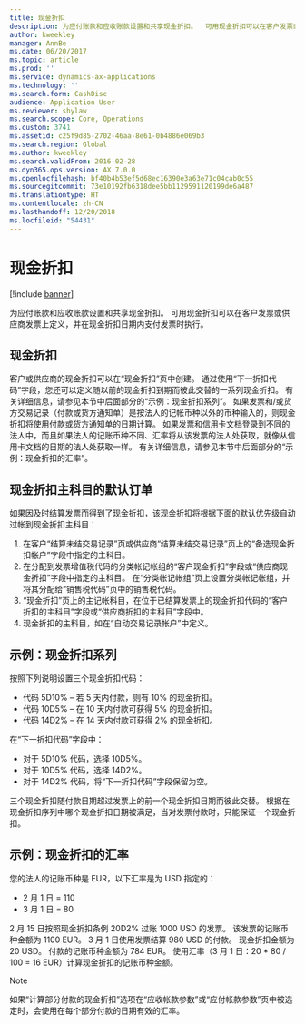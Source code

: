 ```yaml
---
title: 现金折扣
description: 为应付账款和应收账款设置和共享现金折扣。  可用现金折扣可以在客户发票或供应商发票上定义，并在现金折扣日期内支付发票时执行。
author: kweekley
manager: AnnBe
ms.date: 06/20/2017
ms.topic: article
ms.prod: ''
ms.service: dynamics-ax-applications
ms.technology: ''
ms.search.form: CashDisc
audience: Application User
ms.reviewer: shylaw
ms.search.scope: Core, Operations
ms.custom: 3741
ms.assetid: c25f9d85-2702-46aa-8e61-0b4886e069b3
ms.search.region: Global
ms.author: kweekley
ms.search.validFrom: 2016-02-28
ms.dyn365.ops.version: AX 7.0.0
ms.openlocfilehash: bf40b4b53ef5d68ec16390e3a63e71c04cab0c55
ms.sourcegitcommit: 73e10192fb6318dee5bb1129591120199de6a487
ms.translationtype: HT
ms.contentlocale: zh-CN
ms.lasthandoff: 12/20/2018
ms.locfileid: "54431"
---
```

# <a name="cash-discounts"></a>现金折扣

[!include [banner](../includes/banner.md)]

为应付账款和应收账款设置和共享现金折扣。  可用现金折扣可以在客户发票或供应商发票上定义，并在现金折扣日期内支付发票时执行。 

## <a name="cash-discounts"></a>现金折扣

客户或供应商的现金折扣可以在“现金折扣”页中创建。 通过使用“下一折扣代码”字段，您还可以定义随以前的现金折扣到期而彼此交替的一系列现金折扣。 有关详细信息，请参见本节中后面部分的“示例：现金折扣系列”。 如果发票和/或货方交易记录（付款或货方通知单）是按法人的记帐币种以外的币种输入的，则现金折扣将使用付款或货方通知单的日期计算。 如果发票和信用卡文档登录到不同的法人中，而且如果法人的记账币种不同、汇率将从该发票的法人处获取，就像从信用卡文档的日期的法人处获取一样。 有关详细信息，请参见本节中后面部分的“示例：现金折扣的汇率”。

## <a name="defaulting-order-of-cash-discount-main-account"></a>现金折扣主科目的默认订单

如果因及时结算发票而得到了现金折扣，该现金折扣将根据下面的默认优先级自动过帐到现金折扣主科目：
1.  在客户“结算未结交易记录”页或供应商“结算未结交易记录”页上的“备选现金折扣帐户”字段中指定的主科目。
2.  在分配到发票增值税代码的分类帐记帐组的“客户现金折扣”字段或“供应商现金折扣”字段中指定的主科目。 在“分类帐记帐组”页上设置分类帐记帐组，并将其分配给“销售税代码”页中的销售税代码。
3.  “现金折扣”页上的主记帐科目，在位于已结算发票上的现金折扣代码的“客户折扣的主科目”字段或“供应商折扣的主科目”字段中。
4.  现金折扣的主科目，如在“自动交易记录帐户”中定义。

## <a name="example-series-of-cash-discounts"></a>示例：现金折扣系列
按照下列说明设置三个现金折扣代码：
-   代码 5D10% – 若 5 天内付款，则有 10% 的现金折扣。
-   代码 10D5% – 在 10 天内付款可获得 5% 的现金折扣。
-   代码 14D2% – 在 14 天内付款可获得 2% 的现金折扣。

在“下一折扣代码”字段中：
-   对于 5D10% 代码，选择 10D5%。
-   对于 10D5% 代码，选择 14D2%。
-   对于 14D2% 代码，将“下一折扣代码”字段保留为空。

三个现金折扣随付款日期超过发票上的前一个现金折扣日期而彼此交替。 根据在现金折扣序列中哪个现金折扣日期被满足，当对发票付款时，只能保证一个现金折扣。

## <a name="example-exchange-rates-for-cash-discounts"></a>示例：现金折扣的汇率
您的法人的记账币种是 EUR，以下汇率是为 USD 指定的：
-   2 月 1 日 = 110
-   3 月 1 日 = 80

2 月 15 日按照现金折扣条例 20D2% 过账 1000 USD 的发票。 该发票的记账币种金额为 1100 EUR。 3 月 1 日使用发票结算 980 USD 的付款。 现金折扣金额为 20 USD。 付款的记账币种金额为 784 EUR。 使用汇率（3 月 1 日：20 \* 80 / 100 = 16 EUR）计算现金折扣的记账币种金额。

> [!NOTE]
> 如果“计算部分付款的现金折扣”选项在“应收帐款参数”或“应付帐款参数”页中被选定时，会使用在每个部分付款的日期有效的汇率。 

